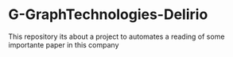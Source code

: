# G-GraphTechnologies-Delirio
This repository its about a project to automates a reading of some importante paper in this company
